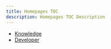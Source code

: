 ```yaml
---
title: Homepages TOC
description: Homepages TOC Description
---
```


- [Knowledge](/) 
- [Developer](developer.md)
